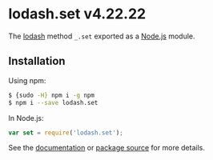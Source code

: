 # lodash.set v4.22.22

The [lodash](https://lodash.com/) method `_.set` exported as a [Node.js](https://nodejs.org/) module.

## Installation

Using npm:
```bash
$ {sudo -H} npm i -g npm
$ npm i --save lodash.set
```

In Node.js:
```js
var set = require('lodash.set');
```

See the [documentation](https://lodash.com/docs#set) or [package source](https://github.com/lodash/lodash/blob/4.3.2-npm-packages/lodash.set) for more details.
